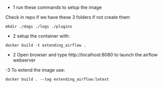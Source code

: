 - 1 run these commands to setup the image

Check in repo if we have these 3 folders if not create them

```
mkdir ./dags ./logs ./plugins
```

- 2 setup the container with:

```
docker build -t extending_airflow .
```

- 2 Open browser and type http://localhost:8080 to launch the airflow webserver


-3 To extend the image use:

```
docker build . --tag extending_airflow:latest
```

